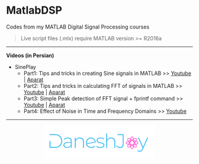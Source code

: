                                                                
# MatlabDSP
Codes from my MATLAB Digital Signal Processing courses

> Live script files (.mlx) require MATLAB version >= R2016a
-------------------------------------

**Videos (in Persian)**

- SinePlay
  - Part1: Tips and tricks in creating Sine signals in MATLAB >> [Youtube](https://youtu.be/Qfki1clmsPs) | [Aparat](https://www.aparat.com/v/kl1eE)
  - Part2: Tips and tricks in calculating FFT of signals in MATLAB >> [Youtube](https://youtu.be/27PBMl7l6sk) | [Aparat](https://www.aparat.com/v/oYOB7)
  - Part3: Simple Peak detection of FFT signal + fprintf command >> [Youtube](https://youtu.be/yYXC3fu3Dpo) | [Aparat](https://www.aparat.com/v/B63Lo)
  - Part4: Effect of Noise in Time and Frequency Domains >> [Youtube](https://youtu.be/4_hRsE792kA)
-------------------------------------

<p align="center">
    <img src="./res/logo.png" width="300px" title="DaneshJoy" alt="DaneshJoy"> 
</p>

